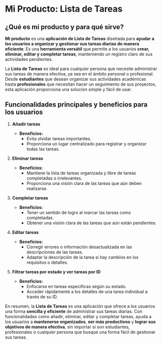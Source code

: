 # Mi Producto: Lista de Tareas

## ¿Qué es mi producto y para qué sirve?

**Mi producto** es una **aplicación de Lista de Tareas** diseñada para **ayudar a los usuarios a organizar y gestionar sus tareas diarias de manera eficiente**. Es una **herramienta versátil** que permite a los usuarios **crear, eliminar, editar y completar tareas**, manteniendo un registro claro de sus actividades pendientes.

La **Lista de Tareas** es ideal para cualquier persona que necesite administrar sus tareas de manera efectiva, ya sea en el ámbito personal o profesional. Desde **estudiantes** que desean organizar sus actividades académicas hasta **profesionales** que necesitan hacer un seguimiento de sus proyectos, esta aplicación proporciona una solución simple y fácil de usar.

## Funcionalidades principales y beneficios para los usuarios

1. **Añadir tareas**
   - **Beneficios:**
     - Evita olvidar tareas importantes.
     - Proporciona un lugar centralizado para registrar y organizar todas las tareas.

2. **Eliminar tareas**
   - **Beneficios:**
     - Mantiene la lista de tareas organizada y libre de tareas completadas o irrelevantes.
     - Proporciona una visión clara de las tareas que aún deben realizarse.

3. **Completar tareas**
   - **Beneficios:**
     - Tener un sentido de logro al marcar las tareas como completadas.
     - Obtener una visión clara de las tareas que aún están pendientes.

4. **Editar tareas**
   - **Beneficios:**
     - Corregir errores o información desactualizada en las descripciones de las tareas.
     - Adaptar la descripción de la tarea si hay cambios en los requisitos o detalles.

5. **Filtrar tareas por estado y ver tareas por ID**
   - **Beneficios:**
     - Enfocarse en tareas específicas según su estado.
     - Acceder rápidamente a los detalles de una tarea individual a través de su ID.

En resumen, la **Lista de Tareas** es una aplicación que ofrece a los usuarios una forma **sencilla y eficiente** de administrar sus tareas diarias. Con funcionalidades como añadir, eliminar, editar y completar tareas, ayuda a los usuarios a **mantenerse organizados**, **ser más productivos** y **lograr sus objetivos de manera efectiva**, sin importar si son estudiantes, profesionales o cualquier persona que busque una forma fácil de gestionar sus tareas.
